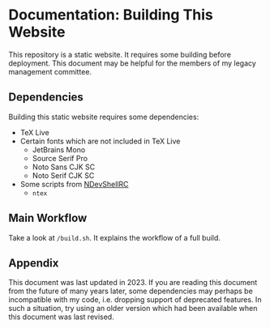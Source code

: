 # Documentation: Building This Website

This repository is a static website. It requires some building before deployment.
This document may be helpful for the members of my legacy management committee.


## Dependencies

Building this static website requires some dependencies:

- TeX Live
- Certain fonts which are not included in TeX Live
  - JetBrains Mono
  - Source Serif Pro
  - Noto Sans CJK SC
  - Noto Serif CJK SC
- Some scripts from [NDevShellRC](https://github.com/neruthes/NDevShellRC)
  - `ntex`


## Main Workflow

Take a look at `/build.sh`. It explains the workflow of a full build.


## Appendix

This document was last updated in 2023.
If you are reading this document from the future of many years later,
some dependencies may perhaps be incompatible with my code,
i.e. dropping support of deprecated features.
In such a situation,
try using an older version which had been available when this document was last revised.
